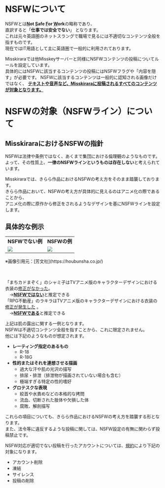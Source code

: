 # NSFWについて
NSFWとは<b><u>N</u>ot <u>S</u>afe <u>F</u>or <u>W</u>ork</b>の略称であり、  
直訳すると「**仕事では安全でない**」 となります。  
これは元々英語圏のネットスラングで職場で見るには不適切なコンテンツ全般を指すものです。  
現在ではIT用語として主に英語圏で一般的に利用されております。

Misskiraraでは他Misskeyサーバーと同様にNSFWコンテンツの投稿についてルールを設定しています。  
具体的にはNSFWに該当するコンテンツの投稿にはNSFWフラグや「内容を隠す」が必要です。
NSFWに該当するコンテンツは一般的に認知される画像だけではなく、
<b><u>テキストや音声など、Misskiraraに投稿されるすべてのコンテンツが対象となります。</u></b>

# NSFWの対象（NSFWライン）について
## MisskiraraにおけるNSFWの指針
NSFWは法律や条例ではなく、あくまで集団における倫理観のようなものです。  
よって、その性質上、**一律のNSFWラインというものは存在しない**と考えられています。

Misskiraraでは、きらら作品におけるNSFWの考え方をそのまま踏襲しております。  
きらら作品において、NSFWの考え方が具体的に見えるのはアニメ化の際であることから、  
アニメ化の際に原作から修正をされるようなデザインを基にNSFWラインを設定します。

## 具体的な例示


<table style="border:none;">
  <tr style="border:none;">
    <td style="border:none;"> <b>NSFWでない例</b> </td> <td style="border:none;"><b>NSFWの例</b></td>
  </tr>
  <tr style="border:none;" >
    <td style="border:none;"> <img src="https://objstorage.misskirara.net/not_nsfw_mazoku.jpg"> </td> <td style="border:none;"> <img src="https://objstorage.misskirara.net/nsfw_fudosan.jpg"></td>
  </tr>
</table>
※画像引用元：[芳文社](https://houbunsha.co.jp/)  

　　   

「まちカドまぞく」のシャミ子はTVアニメ版のキャラクターデザインにおける衣装の<u>修正がなかった</u>。  
　→<b><u>NSFWではない</u></b>と推定できる  
「RPG不動産」のラキラはTVアニメ版のキャラクターデザインにおける衣装の<u>修正が発生した</u> 。  
　→<b><u>NSFWである</u></b>と推定できる  

上記は肌の露出に関する一例となります。  
NSFWは不適切コンテンツ全般を指すことから、これに限定されません。  
他には下記のようなものが想定されます。
- **レーティング指定のあるもの**
  - R-18
  - R-18G
- **性的またはそれを連想させる描画**
  - 過大な汗や肌の光沢の描写
  - 排尿・排泄（排泄物が描画されていない場合も含む）
  - 極端すぎる特定の性的嗜好
- **グロテスクな表現**
  - 絞首や水責めなどの本格的な拷問
  - 流血、切断された肢体や欠損した体
  - 腐敗、解剖描写

これらの項目についても、きらら作品におけるNSFWの考え方を踏襲する形となります。  
また、法令等に違反するような投稿に関しては、NSFW設定の有無に関わらず投稿禁止です。

NSFW対応が適切でない投稿を行ったアカウントについては、[規約](https://doc.misskirara.net/custom_emoji/#terms)により下記の対象になります。
- アカウント削除
- 凍結
- サイレンス
- 投稿の削除
